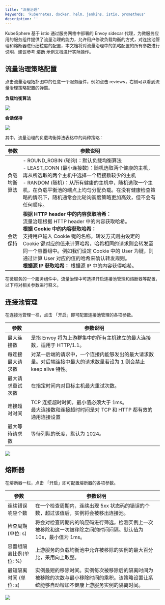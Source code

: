 ```yaml
---
title: "流量治理"
keywords: 'kubernetes, docker, helm, jenkins, istio, prometheus'
description: ''
---
```


KubeSphere 基于 istio 通过服务网格中部署的 Envoy sidecar 代理，为微服务应用的服务组件提供了流量治理的能力，允许用户修改负载均衡的方式，对连接池管理和熔断器进行细粒度的配置，本文档将对流量治理中的策略配置的所有参数进行说明，建议参考 [熔断](../circuit-breaking) 示例文档进行实际操作。

## 流量治理策略配置

点击流量治理拓扑图中的任意一个服务组件，例如点击 reviews，右侧可以看到流量治理策略配置的弹窗。

**负载均衡算法**

![](https://pek3b.qingstor.com/kubesphere-docs/png/20190507104523.png)

**会话保持**

![](https://pek3b.qingstor.com/kubesphere-docs/png/20190507104555.png)

其中，流量治理的负载均衡算法表格中的两种策略：


| **参数** | **参数说明** | 
|----|----|
| 负载均衡算法 <br> | - ROUND\_ROBIN (轮询)：默认负载均衡算法 <br> - LEAST\_CONN (最小连接数)：随机选取两个健康的主机，再从所选取的两个主机中选择一个链接数较少的主机 <br> -  RANDOM (随机)：从所有健康的主机中，随机选取一个主机，在负载平衡池的端点上均匀分配负载。在没有健康检查策略的情况下，随机通常会比轮询调度策略更加高效，但不会有任何顺序。    | 
| 会话保持 <br> | **根据 HTTP header 中的内容获取哈希：**  <br> 流量治理根据 HTTP header 中的内容获取哈希。 <br> **根据 Cookie 中的内容获取哈希：**  <br>支持用户输入 Cookie 键的名称，转发方式则由设定的 Cookie 键对应的值来计算哈希，哈希相同的请求则会转发至同一个容器组中。例如我们设定 Cookie 中的 User 为键，则通过计算 User 对应的值的哈希来确认转发规则。<br> **根据源 IP 获取哈希：**  根据源 IP 中的内容获得哈希。 |


在微服务的一个服务组件中，流量治理中可选择开启连接池管理和熔断器等配置，以下将对相关参数进行释义。

## 连接池管理

在连接池管理一栏，点击 「开启」即可配置连接池管理的各项参数。

| **参数** | **参数说明** | 
|----|----|
| 最大连接数 | 是指 Envoy 将为上游群集中的所有主机建立的最大连接数，适用于 HTTP/1.1。 | 
| 每连接最大请求数 | 对某一后端的请求中，一个连接内能够发出的最大请求数量。对后端连接中最大的请求数量若设为 1 则会禁止 keep alive 特性。 | 
| 最大请求重试次数 | 在指定时间内对目标主机最大重试次数。 | 
| 连接超时时间 | TCP 连接超时时间，最小值必须大于 1ms。<br> 最大连接数和连接超时时间是对 TCP 和 HTTP 都有效的通用连接设置 | 
| 最大等待请求数 | 等待列队的长度，默认为 1024。  | 

![](https://pek3b.qingstor.com/kubesphere-docs/png/20190415115226.png)

## 熔断器

在熔断器一栏，点击 「开启」即可配置熔断器的各项参数。

| **参数** | **参数说明** | 
|----|----|
| 连续错误响应个数 | 在一个检查周期内，连续出现 5xx 状态码的错误的个数，超过该值后，实例将会被移出连接池。| 
| 检查周期 (单位: s)   | 将会对检查周期内的响应码进行筛选，检测实例上一次被移除和这一次被移除之间的时间间隔。默认值为 10s，最小值为 1ms。| 
| 容器组隔离比例(单位: %)   | 上游服务的负载均衡池中允许被移除的实例的最大百分比，采用向上取整。|
| 最短隔离时间 (单位: s)   | 实例最短的移除时间。实例每次被移除后的隔离时间为被移除的次数与最小移除时间的乘积。该策略设置让系统能够自动增加不健康上游服务实例的隔离时间。 | 

![](https://pek3b.qingstor.com/kubesphere-docs/png/20190415115340.png)



